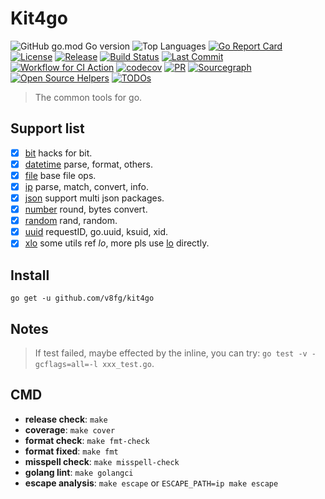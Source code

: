 # Kit4go

![GitHub go.mod Go version](https://img.shields.io/github/go-mod/go-version/v8fg/kit4go?color=red)
![Top Languages](https://img.shields.io/github/languages/top/v8fg/kit4go)
[![Go Report Card](https://goreportcard.com/badge/github.com/v8fg/kit4go)](https://goreportcard.com/report/github.com/v8fg/kit4go)
[![License](https://img.shields.io/:license-MIT-blue.svg)](https://opensource.org/licenses/MIT)
[![Release](https://img.shields.io/github/release/v8fg/kit4go.svg?style=flat-square)](https://github.com/v8fg/kit4go/releases)
[![Build Status](https://img.shields.io/github/workflow/status/v8fg/kit4go/CI/release?label=CI)](https://github.com/v8fg/kit4go/actions?query=branch%3Arelease)
[![Last Commit](https://img.shields.io/github/last-commit/v8fg/kit4go?label=last%20commit)](https://github.com/v8fg/kit4go)
[![Workflow for CI Action](https://img.shields.io/github/workflow/status/v8fg/kit4go/CI?label=tests)](https://github.com/v8fg/kit4go/actions/workflows/pr.yml?query=event%3Apush)
[![codecov](https://codecov.io/gh/v8fg/kit4go/branch/release/graph/badge.svg)](https://codecov.io/gh/v8fg/kit4go)
[![PR](https://img.shields.io/github/issues-pr/v8fg/kit4go?lable=PR)](https://github.com/v8fg/kit4go/pulls)
[![Sourcegraph](https://sourcegraph.com/github.com/v8fg/kit4go/-/badge.svg)](https://sourcegraph.com/github.com/v8fg/kit4go?badge)
[![Open Source Helpers](https://www.codetriage.com/v8fg/kit4go/badges/users.svg)](https://www.codetriage.com/v8fg/kit4go)
[![TODOs](https://badgen.net/https/api.tickgit.com/badgen/github.com/v8fg/kit4go)](https://www.tickgit.com/browse?repo=github.com/v8fg/kit4go)

> The common tools for go.

## Support list

- [x] [bit](bit) hacks for bit.
- [x] [datetime](datetime) parse, format, others.
- [x] [file](file) base file ops.
- [x] [ip](ip) parse, match, convert, info.
- [x] [json](json) support multi json packages.
- [x] [number](number) round, bytes convert.
- [x] [random](random) rand, random.
- [x] [uuid](uuid) requestID, go.uuid, ksuid, xid.
- [x] [xlo](xlo) some utils ref *lo*, more pls use [lo](https://github.com/samber/lo) directly.

## Install

`go get -u github.com/v8fg/kit4go`

## Notes

> If test failed, maybe effected by the inline, you can try: `go test -v -gcflags=all=-l xxx_test.go`.

## CMD

- **release check**: `make`
- **coverage**: `make cover`
- **format check**: `make fmt-check`
- **format fixed**: `make fmt`
- **misspell check**: `make misspell-check`
- **golang lint**: `make golangci`
- **escape analysis**: `make escape` or `ESCAPE_PATH=ip make escape`
